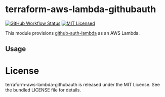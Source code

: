 terraform-aws-lambda-githubauth
=========

[![GitHub Workflow Status](https://img.shields.io/github/workflow/status/armorfret/terraform-aws-lambda-githubauth/Build)](https://github.com/armorfret/terraform-aws-lambda-githubaumkdih/actions)
[![MIT Licensed](https://img.shields.io/badge/license-MIT-green.svg)](https://tldrlegal.com/license/mit-license)

This module provisions [github-auth-lambda](https://github.com/akerl/github-auth-lambda) as an AWS Lambda.

## Usage

# License

terraform-aws-lambda-githubauth is released under the MIT License. See the bundled LICENSE file for details.

